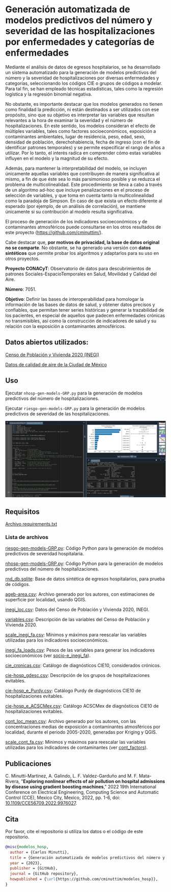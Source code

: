 # Generación automatizada de modelos predictivos del número y severidad de las hospitalizaciones por enfermedades y categorías de enfermedades
Mediante el análisis de datos de egresos hospitalarios, se ha desarrollado un sistema automatizado para la generación de modelos predictivos del número y la severidad de hospitalizaciones por diversas enfermedades y categorías, seleccionando los códigos CIE o grupos de códigos a modelar. Para tal fin, se han empleado técnicas estadísticas, tales como la regresión logística y la regresión binomial negativa.

No obstante, es importante destacar que los modelos generados no tienen como finalidad la predicción, ni están destinados a ser utilizados con ese propósito, sino que su objetivo es interpretar las variables que resultan relevantes a la hora de examinar la severidad y el número de hospitalizaciones. En este sentido, los modelos consideran el efecto de múltiples variables, tales como factores socioeconómicos, exposición a contaminantes ambientales, lugar de residencia, peso, edad, sexo, densidad de población, derechohabiencia, fecha de ingreso (con el fin de identificar patrones temporales) y se permite especificar el rango de años a utilizar. Por lo tanto, el interés radica en comprender cómo estas variables influyen en el modelo y la magnitud de su efecto.

Además, para mantener la interpretabilidad del modelo, se incluyen únicamente aquellas variables que contribuyen de manera significativa al mismo, a fin de que éste sea lo más parsimonioso posible y se reduzca el problema de multicolinealidad. Este procedimiento se lleva a cabo a través de un algoritmo ad-hoc que incluye penalizaciones en el proceso de selección de variables, y que toma en cuenta tanto la multicolinealidad como la paradoja de Simpson. En caso de que exista un efecto diferente al esperado (por ejemplo, de un análisis de correlación), se mantiene únicamente si su contribución al modelo resulta significativa.

El proceso de generación de los indicadores socioeconómicos y de contaminantes atmosféricos puede consultarse en los otros resultados de este proyecto (https://github.com/cminuttim/).

Cabe destacar que, **por motivos de privacidad, la base de datos original no se comparte**. No obstante, se ha generado una versión con **datos sintéticos** que permite probar los algoritmos y adaptarlos para su uso en otros proyectos.

**Proyecto CONACyT**: Observatorio de datos para descubrimientos de patrones Sociales-EspacioTemporales en Salud, Movilidad y Calidad del Aire.

**Número**: 7051.

**Objetivo**: Definir las bases de interoperabilidad para homologar la información de las bases de datos de salud, y  obtener datos precisos y confiables, que permitan tener series históricas  y generar la trazabilidad de los pacientes, en especial de aquellos que padecen enfermedades crónicas no transmisibles, así como la construcción de indicadores de salud y su relación con la exposición a contaminantes atmosféricos. 

## Datos abiertos utilizados:
[Censo de Población y Vivienda 2020 (INEGI)](https://www.inegi.org.mx/programas/ccpv/2020/)

[Datos de calidad de aire de la Ciudad de México](http://www.aire.cdmx.gob.mx/default.php?opc=%27aKBhnmM=%27)


## Uso
Ejecutar `nhosp-gen-models-GRP.py` para la generación de modelos predictivos del número de hospitalizaciones.

Ejecutar `riesgo-gen-models-GRP.py` para la generación de modelos predictivos de severidad de las hospitalizaciones.

![Captura de pantalla de los modelos generados](Screenshot.png)


## Requisitos
[Archivo requirements.txt](requirements.txt)

### Lista de archivos
[riesgo-gen-models-GRP.py](riesgo-gen-models-GRP.py): Código Python para la generación de modelos predictivos de severidad hospitalaria.

[nhosp-gen-models-GRP.py](nhosp-gen-models-GRP.py): Código Python para la generación de modelos predictivos del número de hospitalizaciones.

[rnd_db.sqlite](rnd_db.sqlite): Base de datos sintética de egresos hospitalarios, para prueba de códigos.

[ageb-area.csv](ageb-area.csv): Archivo generado por los autores, con estimaciones de superficie por localidad, usando QGIS.

[inegi_loc.csv](inegi_loc.csv): Datos del Censo de Población y Vivienda 2020, INEGI.

[variables.csv](variables.csv): Descripción de las variables del Censo de Población y Vivienda 2020.

[scale_inegi_fa.csv](scale_inegi_fa.csv): Mínimos y máximos para reescalar las variables utilizadas para los indicadores socioeconómicos.

[inegi_fa_loads.csv](inegi_fa_loads.csv): Pesos de las variables para generar los indicadores socioeconómicos (ver [socio-e_inegi_fa](https://github.com/cminuttim/socio-e_inegi_fa)).

[cie_cronicas.csv](cie_cronicas.csv): Catálogo de diagnósticos CIE10, considerados crónicos.

[cie-hosp_gdesc.csv](cie-hosp_gdesc.csv): Descripción de los grupos de hospitalizaciones evitables.

[cie-hosp_e_Purdy.csv](cie-hosp_e_Purdy.csv): Catálogo Purdy de diagnósticos CIE10 de hospitalizaciones evitables.

[cie-hosp_e_ACSCMex.csv](cie-hosp_e_ACSCMex.csv): Catálogo ACSCMex de diagnósticos CIE10 de hospitalizaciones evitables.

[cont_loc_mean.csv](cont_loc_mean.csv): Archivo generado por los autores, con las concentraciones medias de exposición a contaminantes atmosféricos por localidad, durante el periodo 2005-2020, generadas por Kriging y QGIS.

[scale_cont_fa.csv](scale_cont_fa.csv): Mínimos y máximos para reescalar las variables utilizadas para los indicadores de contaminantes (ver [cont_factors](https://github.com/cminuttim/cont_factors/)).

## Publicaciones

C. Minutti-Martinez, A. Galindo, L. F. Valdez-Garduño and M. F. Mata-Rivera, "**Exploring nonlinear effects of air pollution on hospital admissions by disease using gradient boosting machines**," 2022 19th International Conference on Electrical Engineering, Computing Science and Automatic Control (CCE), Mexico City, Mexico, 2022, pp. 1-6, doi: [10.1109/CCE56709.2022.9976027](https://ieeexplore.ieee.org/document/9976027).


## Cita

Por favor, cite el repositorio si utiliza los datos o el código de este repositorio.
```bibtex
@misc{modelos_hosp,
  author = {Carlos Minutti},
  title = {Generación automatizada de modelos predictivos del número y severidad de las hospitalizaciones por enfermedades y categorías de enfermedades},
  year = {2023},
  publisher = {GitHub},
  journal = {GitHub repository},
  howpublished = {\url{https://github.com/cminuttim/modelos_hosp}},
}
```
